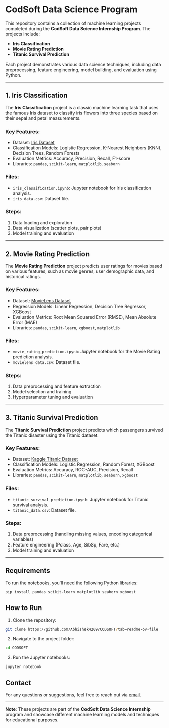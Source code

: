 # CodSoft Data Science Program

This repository contains a collection of machine learning projects completed during the **CodSoft Data Science Internship Program**. The projects include:

- **Iris Classification**
- **Movie Rating Prediction**
- **Titanic Survival Prediction**

Each project demonstrates various data science techniques, including data preprocessing, feature engineering, model building, and evaluation using Python.

---

## 1. Iris Classification

The **Iris Classification** project is a classic machine learning task that uses the famous Iris dataset to classify iris flowers into three species based on their sepal and petal measurements.

### Key Features:
- Dataset: [Iris Dataset](https://archive.ics.uci.edu/ml/datasets/iris)
- Classification Models: Logistic Regression, K-Nearest Neighbors (KNN), Decision Trees, Random Forests
- Evaluation Metrics: Accuracy, Precision, Recall, F1-score
- Libraries: `pandas`, `scikit-learn`, `matplotlib`, `seaborn`

### Files:
- `iris_classification.ipynb`: Jupyter notebook for Iris classification analysis.
- `iris_data.csv`: Dataset file.

### Steps:
1. Data loading and exploration
2. Data visualization (scatter plots, pair plots)
3. Model training and evaluation

---

## 2. Movie Rating Prediction

The **Movie Rating Prediction** project predicts user ratings for movies based on various features, such as movie genres, user demographic data, and historical ratings.

### Key Features:
- Dataset: [MovieLens Dataset](https://grouplens.org/datasets/movielens/)
- Regression Models: Linear Regression, Decision Tree Regressor, XGBoost
- Evaluation Metrics: Root Mean Squared Error (RMSE), Mean Absolute Error (MAE)
- Libraries: `pandas`, `scikit-learn`, `xgboost`, `matplotlib`

### Files:
- `movie_rating_prediction.ipynb`: Jupyter notebook for the Movie Rating prediction analysis.
- `movielens_data.csv`: Dataset file.

### Steps:
1. Data preprocessing and feature extraction
2. Model selection and training
3. Hyperparameter tuning and evaluation

---

## 3. Titanic Survival Prediction

The **Titanic Survival Prediction** project predicts which passengers survived the Titanic disaster using the Titanic dataset.

### Key Features:
- Dataset: [Kaggle Titanic Dataset](https://www.kaggle.com/c/titanic/data)
- Classification Models: Logistic Regression, Random Forest, XGBoost
- Evaluation Metrics: Accuracy, ROC-AUC, Precision, Recall
- Libraries: `pandas`, `scikit-learn`, `matplotlib`, `seaborn`, `xgboost`

### Files:
- `titanic_survival_prediction.ipynb`: Jupyter notebook for Titanic survival analysis.
- `titanic_data.csv`: Dataset file.

### Steps:
1. Data preprocessing (handling missing values, encoding categorical variables)
2. Feature engineering (Pclass, Age, SibSp, Fare, etc.)
3. Model training and evaluation

---

## Requirements

To run the notebooks, you'll need the following Python libraries:

```bash
pip install pandas scikit-learn matplotlib seaborn xgboost
```

## How to Run

1. Clone the repository:

```bash
git clone https://github.com/Abhishek4209/CODSOFT?tab=readme-ov-file
```

2. Navigate to the project folder:

```bash
cd CODSOFT
```

3. Run the Jupyter notebooks:

```bash
jupyter notebook
```

## Contact

For any questions or suggestions, feel free to reach out via [email](mailto:abhishekupadhyay9336@gmail.com).

---

**Note**: These projects are part of the **CodSoft Data Science Internship** program and showcase different machine learning models and techniques for educational purposes.
```
